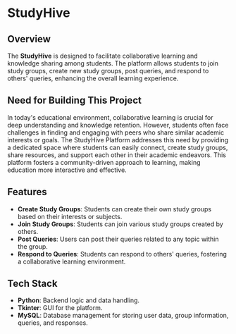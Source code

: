 # StudyHive

## Overview

The **StudyHive** is designed to facilitate collaborative learning and knowledge sharing among students. The platform allows students to join study groups, create new study groups, post queries, and respond to others' queries, enhancing the overall learning experience.

## Need for Building This Project

In today's educational environment, collaborative learning is crucial for deep understanding and knowledge retention. However, students often face challenges in finding and engaging with peers who share similar academic interests or goals. The StudyHive Platform addresses this need by providing a dedicated space where students can easily connect, create study groups, share resources, and support each other in their academic endeavors. This platform fosters a community-driven approach to learning, making education more interactive and effective.

## Features

- **Create Study Groups**: Students can create their own study groups based on their interests or subjects.
- **Join Study Groups**: Students can join various study groups created by others.
- **Post Queries**: Users can post their queries related to any topic within the group.
- **Respond to Queries**: Students can respond to others' queries, fostering a collaborative learning environment.

## Tech Stack

- **Python**: Backend logic and data handling.
- **Tkinter**: GUI for the platform.
- **MySQL**: Database management for storing user data, group information, queries, and responses.


